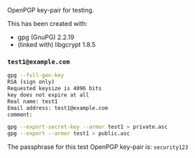 OpenPGP key-pair for testing.

This has been created with:
* gpg (GnuPG) 2.2.19
* (linked with) libgcrypt 1.8.5

### `test1@example.com`

```bash
gpg --full-gen-key
RSA (sign only)
Requested keysize is 4096 bits
key does not expire at all
Real name: test1
Email address: test1@example.com
comment:
```

```bash
gpg --export-secret-key --armor test1 > private.asc
gpg --export --armor test1 > public.asc
```
The passphrase for this test OpenPGP key-pair is: `security123`
